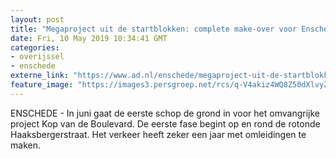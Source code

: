 ```yaml
---
layout: post
title: "Megaproject uit de startblokken: complete make-over voor Enschede"
date: Fri, 10 May 2019 10:34:41 GMT
categories: 
- overijssel 
- enschede 
externe_link: "https://www.ad.nl/enschede/megaproject-uit-de-startblokken-complete-make-over-voor-enschede~a9805b03/"
feature_image: "https://images3.persgroep.net/rcs/q-V4akiz4WQ8Z50dXlvyZE3cyq0/diocontent/120530793/_fitwidth/400/?appId=21791a8992982cd8da851550a453bd7f&quality=0.7"
---
```


ENSCHEDE - In juni gaat de eerste schop de grond in voor het omvangrijke project Kop van de Boulevard. De eerste fase begint op en rond de rotonde Haaksbergerstraat. Het verkeer heeft zeker een jaar met omleidingen te maken.
